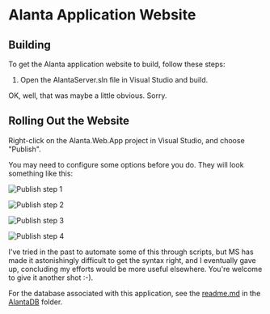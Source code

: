 # Alanta Application Website

## Building
To get the Alanta application website to build, follow these steps:

1. Open the AlantaServer.sln file in Visual Studio and build.

OK, well, that was maybe a little obvious. Sorry.

## Rolling Out the Website

Right-click on the Alanta.Web.App project in Visual Studio, and choose "Publish".

You may need to configure some options before you do. They will look something like this:

![Publish step 1](//bitbucket.org/smithkl42/alanta/raw/default/AlantaClient/Images/Publish1.png "Publish step 1")

![Publish step 2](//bitbucket.org/smithkl42/alanta/raw/default/AlantaClient/Images/Publish2.png "Publish step 2")

![Publish step 3](//bitbucket.org/smithkl42/alanta/raw/default/AlantaClient/Images/Publish3.png "Publish step 3")

![Publish step 4](//bitbucket.org/smithkl42/alanta/raw/default/AlantaClient/Images/Publish4.png "Publish step 4")

I've tried in the past to automate some of this through scripts, 
but MS has made it astonishingly difficult to get the syntax right, 
and I eventually gave up, concluding my efforts would be more useful elsewhere. 
You're welcome to give it another shot :-).

For the database associated with this application, see the 
[readme.md](//bitbucket.org/smithkl42/alanta/src/default/AlantaClient/AlantaDB/readme.md)
in the [AlantaDB](//bitbucket.org/smithkl42/alanta/src/default/AlantaClient/AlantaDB/) folder.